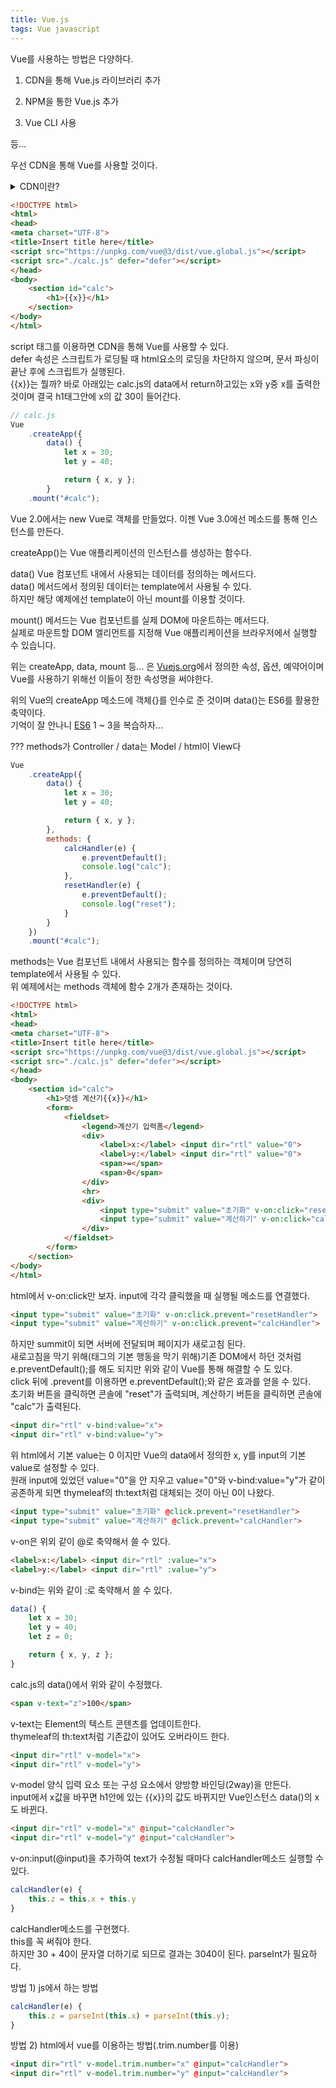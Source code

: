 ```yaml
---
title: Vue.js
tags: Vue javascript
---
```


Vue를 사용하는 방법은 다양하다.

1. CDN을 통해 Vue.js 라이브러리 추가

2. NPM을 통한 Vue.js 추가

3. Vue CLI 사용

등...

우선 CDN을 통해 Vue를 사용할 것이다.

<details>
<summary>CDN이란?</summary>
<div markdown="1">

CDN(Content Delivery Network)은 인터넷 상의 콘텐츠를 더 빠르게 제공하기 위한 기술입니다. CDN은 전 세계에 분산된 서버 네트워크를 활용하여, 사용자가 인터넷 상에서 콘텐츠를 요청할 때 해당 콘텐츠를 가장 가까운 서버에서 제공합니다. 이를 통해 사용자는 더 빠르고 안정적인 웹 페이지 로딩 속도를 경험할 수 있습니다.

CDN은 대개 정적 콘텐츠(이미지, CSS, JavaScript 파일 등)를 처리합니다. 예를 들어, 대량의 이미지 파일을 호스팅하는 서버에서 이미지 파일을 전송하면, 네트워크 지연, 대역폭 부하 등의 문제로 인해 사용자는 느린 페이지 로딩 속도를 경험할 수 있습니다. 하지만 CDN을 사용하면 전 세계에 분산된 서버 네트워크에서 이미지 파일을 처리하므로, 사용자는 빠르고 안정적인 웹 페이지 로딩 속도를 경험할 수 있습니다.

</div>
</details>


```html
<!DOCTYPE html>
<html>
<head>
<meta charset="UTF-8">
<title>Insert title here</title>
<script src="https://unpkg.com/vue@3/dist/vue.global.js"></script>
<script src="./calc.js" defer="defer"></script>
</head>
<body>
	<section id="calc">
		<h1>{{x}}</h1>
	</section>
</body>
</html>
```

script 태그를 이용하면 CDN을 통해 Vue를 사용할 수 있다.   
defer 속성은 스크립트가 로딩될 때 html요소의 로딩을 차단하지 않으며, 문서 파싱이 끝난 후에 스크립트가 실행된다.   
{{x}}는 뭘까? 바로 아래있는 calc.js의 data에서 return하고있는 x와 y중 x를 출력한 것이며 결국 h1태그안에 x의 값 30이 들어간다.

```js
// calc.js
Vue
	.createApp({
		data() {
			let x = 30;
			let y = 40;

			return { x, y };
		}
	.mount("#calc");
```

Vue 2.0에서는 new Vue로 객체를 만들었다. 이젠 Vue 3.0에선 메소드를 통해 인스턴스를 만든다.

createApp()는 Vue 애플리케이션의 인스턴스를 생성하는 함수다.

data() Vue 컴포넌트 내에서 사용되는 데이터를 정의하는 메서드다.   
data() 메서드에서 정의된 데이터는 template에서 사용될 수 있다.   
하지만 해당 예제에선 template이 아닌 mount를 이용할 것이다.

mount() 메서드는 Vue 컴포넌트를 실제 DOM에 마운트하는 메서드다.   
실제로 마운트할 DOM 엘리먼트를 지정해 Vue 애플리케이션을 브라우저에서 실행할 수 있습니다.

위는 createApp, data, mount 등... 은 [Vuejs.org](https://vuejs.org/)에서 정의한 속성, 옵션, 예약어이며 Vue를 사용하기 위해선 이들이 정한 속성명을 써야한다.

위의 Vue의 createApp 메소드에 객체{}를 인수로 준 것이며 data()는 ES6를 활용한 축약이다.   
기억이 잘 안나니 [ES6](https://ksg0000.github.io/2023/01/03/es6-js.html) 1 ~ 3을 복습하자...

??? methods가 Controller / data는 Model / html이 View다

```js
Vue
	.createApp({
		data() {
			let x = 30;
			let y = 40;

			return { x, y };
		},
		methods: {
			calcHandler(e) {
				e.preventDefault();
				console.log("calc");
			},
			resetHandler(e) {
				e.preventDefault();
				console.log("reset");
			}
		}
	})
	.mount("#calc");
```

methods는 Vue 컴포넌트 내에서 사용되는 함수를 정의하는 객체이며 당연히 template에서 사용될 수 있다.   
위 예제에서는 methods 객체에 함수 2개가 존재하는 것이다.   

```html
<!DOCTYPE html>
<html>
<head>
<meta charset="UTF-8">
<title>Insert title here</title>
<script src="https://unpkg.com/vue@3/dist/vue.global.js"></script>
<script src="./calc.js" defer="defer"></script>
</head>
<body>
	<section id="calc">
		<h1>덧셈 계산기{{x}}</h1>
		<form>
			<fieldset>
				<legend>계산기 입력폼</legend>
				<div>
					<label>x:</label> <input dir="rtl" value="0">
					<label>y:</label> <input dir="rtl" value="0">
					<span>=</span>
					<span>0</span>
				</div>
				<hr>
				<div>
					<input type="submit" value="초기화" v-on:click="resetHandler">
					<input type="submit" value="계산하기" v-on:click="calcHandler">
				</div>
			</fieldset>
		</form>
	</section>
</body>
</html>
```

html에서 v-on:click만 보자. input에 각각 클릭했을 때 실행될 메소드를 연결했다.

```html
<input type="submit" value="초기화" v-on:click.prevent="resetHandler">
<input type="submit" value="계산하기" v-on:click.prevent="calcHandler">
```

하지만 summit이 되면 서버에 전달되며 페이지가 새로고침 된다.   
새로고침을 막기 위해(태그의 기본 행동을 막기 위해)기존 DOM에서 하던 것처럼 e.preventDefault();를 해도 되지만 위와 같이 Vue를 통해 해결할 수 도 있다.   
click 뒤에 .prevent를 이용하면 e.preventDefault();와 같은 효과를 얻을 수 있다.   
초기화 버튼을 클릭하면 콘솔에 "reset"가 출력되며, 계산하기 버튼을 클릭하면 콘솔에 "calc"가 출력된다.

```html
<input dir="rtl" v-bind:value="x">
<input dir="rtl" v-bind:value="y">
```

위 html에서 기본 value는 0 이지만 Vue의 data에서 정의한 x, y를 input의 기본 value로 설정할 수 있다.   
원래 input에 있었던 value="0"을 안 지우고 value="0"와 v-bind:value="y"가 같이 공존하게 되면 thymeleaf의 th:text처럼 대체되는 것이 아닌 0이 나왔다.

```html
<input type="submit" value="초기화" @click.prevent="resetHandler">
<input type="submit" value="계산하기" @click.prevent="calcHandler">
```

v-on은 위외 같이 @로 축약해서 쓸 수 있다.

```html
<label>x:</label> <input dir="rtl" :value="x">
<label>y:</label> <input dir="rtl" :value="y">
```

v-bind는 위와 같이 :로 축약해서 쓸 수 있다.

```js
data() {
	let x = 30;
	let y = 40;
	let z = 0;

	return { x, y, z };
}
```

calc.js의 data()에서 위와 같이 수정했다.

```html
<span v-text="z">100</span>
```
   
v-text는 Element의 텍스트 콘텐츠를 업데이트한다.   
thymeleaf의 th:text처럼 기존값이 있어도 오버라이드 한다.

```html
<input dir="rtl" v-model="x">
<input dir="rtl" v-model="y">
```

v-model 양식 입력 요소 또는 구성 요소에서 양방향 바인딩(2way)을 만든다.   
input에서 x값을 바꾸면 h1안에 있는 {{x}}의 값도 바뀌지만 Vue인스턴스 data()의 x도 바뀐다.


```html
<input dir="rtl" v-model="x" @input="calcHandler">
<input dir="rtl" v-model="y" @input="calcHandler">
```

v-on:input(@input)을 추가하여 text가 수정될 때마다 calcHandler메소드 실행할 수 있다.

```js
calcHandler(e) {
	this.z = this.x + this.y
}
```

calcHandler메소드를 구현했다.   
this를 꼭 써줘야 한다.   
하지만 30 + 40이 문자열 더하기로 되므로 결과는 3040이 된다. parseInt가 필요하다.

방법 1) js에서 하는 방법

```js
calcHandler(e) {
	this.z = parseInt(this.x) + parseInt(this.y);
}
```

방법 2) html에서 vue를 이용하는 방법(.trim.number를 이용)

```html
<input dir="rtl" v-model.trim.number="x" @input="calcHandler"> 
<input dir="rtl" v-model.trim.number="y" @input="calcHandler">
```
